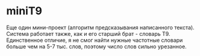 # miniT9
Еще один мини-проект (алгоритм предсказывания написанного текста). Система работает также, как и его старший брат - словарь Т9.  Единственное отличие, я не смог найти нужные частотные словари больше чем на 5-7 тыс. слов, поэтому число слов сильно урезанное.
